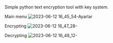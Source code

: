 Simple python text encryption tool with key system.


Main menu
![2023-06-12 16_45_54-Ayarlar](https://github.com/BrkGGM/python_text_encrpyting/assets/67695409/7fb1d1a7-fae9-4426-9046-d0c9d7022aa0)


Encrypting
![2023-06-12 16_47_28-](https://github.com/BrkGGM/python_text_encrpyting/assets/67695409/9cee04b2-3a53-48c2-a37e-f9fe30ad8b81)

Decrypting
![2023-06-12 16_48_12-](https://github.com/BrkGGM/python_text_encrpyting/assets/67695409/3b52773a-bd49-435d-af93-8c0f35896ced)
